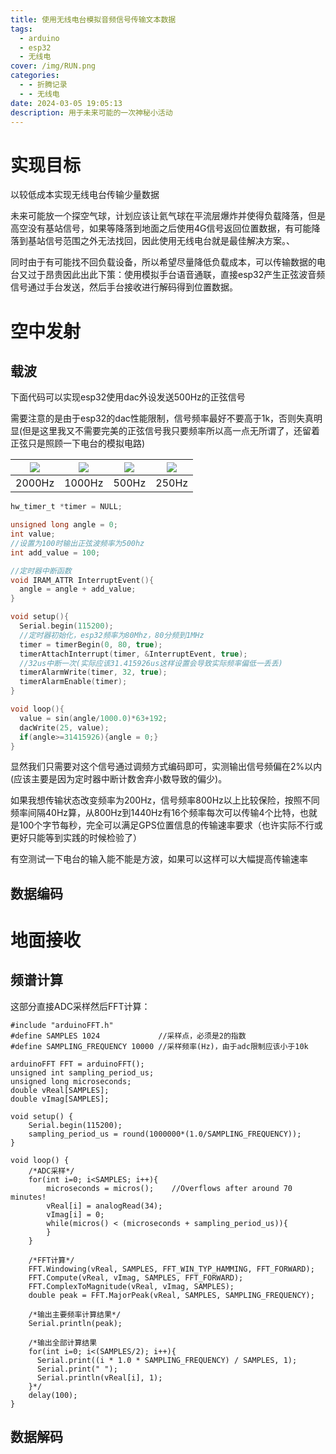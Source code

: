 ```yaml
---
title: 使用无线电台模拟音频信号传输文本数据
tags:
  - arduino
  - esp32
  - 无线电
cover: /img/RUN.png
categories:
  - - 折腾记录
  - - 无线电
date: 2024-03-05 19:05:13
description: 用于未来可能的一次神秘小活动
---
```

# 实现目标
以较低成本实现无线电台传输少量数据

未来可能放一个探空气球，计划应该让氦气球在平流层爆炸并使得负载降落，但是高空没有基站信号，如果等降落到地面之后使用4G信号返回位置数据，有可能降落到基站信号范围之外无法找回，因此使用无线电台就是最佳解决方案。、

同时由于有可能找不回负载设备，所以希望尽量降低负载成本，可以传输数据的电台又过于昂贵因此出此下策：使用模拟手台语音通联，直接esp32产生正弦波音频信号通过手台发送，然后手台接收进行解码得到位置数据。

# 空中发射
## 载波
下面代码可以实现esp32使用dac外设发送500Hz的正弦信号

需要注意的是由于esp32的dac性能限制，信号频率最好不要高于1k，否则失真明显(但是这里我又不需要完美的正弦信号我只要频率所以高一点无所谓了，还留着正弦只是照顾一下电台的模拟电路)

| ![](009.BMP)  | ![](001.BMP)  | ![](005.BMP)  | ![](006.BMP)  |
| :------------: | :------------: | :------------: | :------------: |
| 2000Hz  | 1000Hz  |  500Hz |  250Hz |

```c
hw_timer_t *timer = NULL;

unsigned long angle = 0;
int value;
//设置为100时输出正弦波频率为500hz
int add_value = 100;

//定时器中断函数
void IRAM_ATTR InterruptEvent(){
  angle = angle + add_value;
}

void setup(){
  Serial.begin(115200);
  //定时器初始化，esp32频率为80Mhz，80分频到1MHz
  timer = timerBegin(0, 80, true);
  timerAttachInterrupt(timer, &InterruptEvent, true);
  //32us中断一次(实际应该31.415926us这样设置会导致实际频率偏低一丢丢)
  timerAlarmWrite(timer, 32, true);
  timerAlarmEnable(timer);
}

void loop(){
  value = sin(angle/1000.0)*63+192;
  dacWrite(25, value);
  if(angle>=31415926){angle = 0;}
}

```
显然我们只需要对这个信号通过调频方式编码即可，实测输出信号频偏在2%以内(应该主要是因为定时器中断计数舍弃小数导致的偏少)。

如果我想传输状态改变频率为200Hz，信号频率800Hz以上比较保险，按照不同频率间隔40Hz算，从800Hz到1440Hz有16个频率每次可以传输4个比特，也就是100个字节每秒，完全可以满足GPS位置信息的传输速率要求（也许实际不行或更好只能等到实践的时候检验了）

有空测试一下电台的输入能不能是方波，如果可以这样可以大幅提高传输速率

## 数据编码

# 地面接收
## 频谱计算
这部分直接ADC采样然后FFT计算：
```
#include "arduinoFFT.h"
#define SAMPLES 1024             //采样点，必须是2的指数
#define SAMPLING_FREQUENCY 10000 //采样频率(Hz)，由于adc限制应该小于10k

arduinoFFT FFT = arduinoFFT();
unsigned int sampling_period_us;
unsigned long microseconds;
double vReal[SAMPLES];
double vImag[SAMPLES];
 
void setup() {
    Serial.begin(115200);
    sampling_period_us = round(1000000*(1.0/SAMPLING_FREQUENCY));
}
 
void loop() {
    /*ADC采样*/
    for(int i=0; i<SAMPLES; i++){
        microseconds = micros();    //Overflows after around 70 minutes!
        vReal[i] = analogRead(34);
        vImag[i] = 0;
        while(micros() < (microseconds + sampling_period_us)){
        }
    }

    /*FFT计算*/
    FFT.Windowing(vReal, SAMPLES, FFT_WIN_TYP_HAMMING, FFT_FORWARD);
    FFT.Compute(vReal, vImag, SAMPLES, FFT_FORWARD);
    FFT.ComplexToMagnitude(vReal, vImag, SAMPLES);
    double peak = FFT.MajorPeak(vReal, SAMPLES, SAMPLING_FREQUENCY);
 
    /*输出主要频率计算结果*/
    Serial.println(peak);

    /*输出全部计算结果
    for(int i=0; i<(SAMPLES/2); i++){
      Serial.print((i * 1.0 * SAMPLING_FREQUENCY) / SAMPLES, 1);
      Serial.print(" ");
      Serial.println(vReal[i], 1);
    }*/
    delay(100);
}
```
## 数据解码

